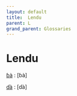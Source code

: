 ```yaml
---
layout: default
title:  Lendu
parent: L
grand_parent: Glossaries
---
```


# Lendu


[ɓà](https://en.wiktionary.org/wiki/?curid=4327387)
: [ɓà]

[ɗà](https://en.wiktionary.org/wiki/?curid=4327391)
: [ɗà]

